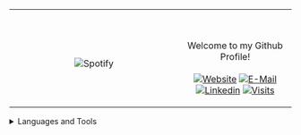 <table width="100%" align="center"> 
  <tr>
  <td width="60%" align="center">
      
&nbsp; <br> ![Spotify](https://novatorem-two-ruby.vercel.app/api/spotify)

  </td>
  <td width="40%">

  <br><p align="center"> Welcome to my Github Profile! <br><br>
    [![Website](https://img.shields.io/badge/my%20stuff-website-blue?style=flat-square&logo=github)](https://jonathan-r0.github.io)
    [![E-Mail](https://img.shields.io/badge/email-reveal-2a8?style=flat-square&logo=gmail&logoColor=white)](https://mailhide.io/e/OO0HCCzs)
    [![Linkedin](https://img.shields.io/badge/linked-in-369?style=flat-square&logo=linkedin&logoColor=white&color=blue)](https://www.linkedin.com/in/jonathan-rosenblatt-7b38981b4/)
    [![Visits](https://komarev.com/ghpvc/?username=Jonathan-R0&logo=GitHub&label=github%20visits&color=336699&logoColor=white&style=flat-square)](https://github.com/Jonathan-R0)
  </p>
  </td>
</table>



<details>
<summary>Languages and Tools</summary>
  <pre> 
  <div align="left">
<img src="http://img.shields.io/badge/-C-A8B9CC?style=for-the-badge&logo=c&logoColor=ffffff" alt="C">
<img src="https://img.shields.io/badge/-Assembly-804000?style=for-the-badge&logo=Assembly&logoColor=ffffff" alt="Assembly">
<img src="https://img.shields.io/badge/C++-blue.svg?style=for-the-badge&logo=c%2B%2B" alt="C++">
<img src="https://img.shields.io/badge/-Git-%23F05032?style=for-the-badge&logo=git&logoColor=%23ffffff" alt="Git">
<img src="https://img.shields.io/badge/-GitHub-181717?style=for-the-badge&logo=github" alt="Github">
<img src="http://img.shields.io/badge/-Vim-019833?style=for-the-badge&logo=vim&logoColor=#ffffff" alt="Vim">
  <div align="right">
    <img src="http://img.shields.io/badge/-Python-ffff17?style=for-the-badge&logo=python&logoColor=ffffff" alt="Python">
    <img src="http://img.shields.io/badge/-Java-5B4638?style=for-the-badge&logo=java&logoColor=ffffff" alt="Java">
    <img src="http://img.shields.io/badge/-Linux-A8B9CC?style=for-the-badge&logo=Linux&logoColor=ffffff" alt="Linux">
    <img src="https://img.shields.io/badge/-HTML5-%23E44D27?style=for-the-badge&logo=html5&logoColor=ffffff" alt="HTML">
    <img src="https://img.shields.io/badge/-Markdown-000000?style=for-the-badge&logo=markdown" alt="Markdown">
    <img src="http://img.shields.io/badge/-VS%20Code-0000FF?style=for-the-badge&logo=visual-studio-code&logoColor=ffffff" alt="VS-Code">
    <img src="http://img.shields.io/badge/-TypeScript-007acc?style=for-the-badge&logo=typescript&logoColor=ffffff" alt="TypeScript">
  </div>
  </div>
  </pre>
</details>

[//]: <> (The `&nbsp;` is to have Aphelion take up more space)
